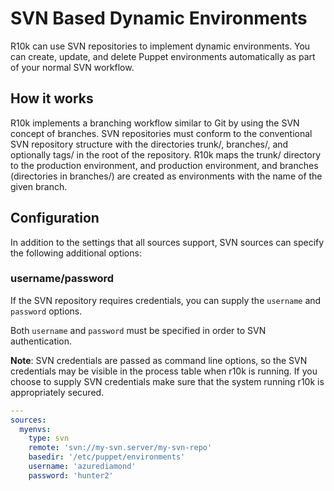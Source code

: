 SVN Based Dynamic Environments
==============================

R10k can use SVN repositories to implement dynamic environments. You can create,
update, and delete Puppet environments automatically as part of your normal SVN
workflow.

How it works
------------

R10k implements a branching workflow similar to Git by using the SVN concept of
branches. SVN repositories must conform to the conventional SVN repository
structure with the directories trunk/, branches/, and optionally tags/ in the
root of the repository. R10k maps the trunk/ directory to the production
environment, and production environment, and branches (directories in branches/)
are created as environments with the name of the given branch.

Configuration
-------------

In addition to the settings that all sources support, SVN sources can specify
the following additional options:

### username/password

If the SVN repository requires credentials, you can supply the `username` and
`password` options.

Both `username` and `password` must be specified in order to SVN authentication.

**Note**: SVN credentials are passed as command line options, so the SVN
credentials may be visible in the process table when r10k is running. If you
choose to supply SVN credentials make sure that the system running r10k is
appropriately secured.

```yaml
---
sources:
  myenvs:
    type: svn
    remote: 'svn://my-svn.server/my-svn-repo'
    basedir: '/etc/puppet/environments'
    username: 'azurediamond'
    password: 'hunter2'
```
